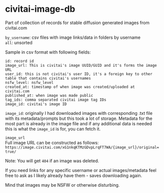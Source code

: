 # civitai-image-db  

Part of collection of records for stable diffusion generated images from civitai.com  

`by_username`: csv files with image links/data in folders by username  
`all`: unsorted  

Sample in csv format with following fields:  
```
id: record id  
image_url: This is civitai's image UUID/GUID and it's forms the image URL  
user_id: this is not civitai's user ID, it's a foreign key to other table that contains civitai's usernames
nsfw_level: nsfw_level  
created_at: timestamp of when image was created/uploaded at civitai.com  
published_at: when image was made public  
tag_ids: comma separated civitai image tag IDs  
image_id: civitai's image ID  
```


`image_id`: originally I had downloaded images with corresponding .txt file with its metadata/prompts but this took a lot of storage. Metadata for the most part is already in the image file and if any additional data is needed this is what the `image_id` is for, you can fetch it.  

`image_url`  
Full image URL can be constructed as follows:  
`https://image.civitai.com/xG1nkqKTMzGDvpLrqFT7WA/{image_url}/original=true/`  


Note: You will get `404` if an image was deleted.  
  
If you need links for any specific username or actual images/metadata feel free to ask as I likely already have them - saves downloading again.  

Mind that images may be NSFW or otherwise disturbing.   
